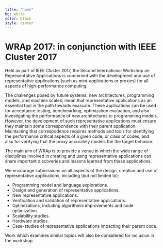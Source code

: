 ```yaml
---
title: "home"
bg: white
color: black
style: center
---
```


# WRAp 2017: in conjunction with IEEE Cluster 2017

Held as part of IEEE Cluster 2017, the Second International Workshop on
Representative Applications is concerned with the development and use of
representative applications (such as mini-applications or proxies) for all
aspects of high-performance computing.

The challenges posed by future systems: new architectures, programming models,
and machine scales; mean that representative applications as an essential tool
in the path towards exascale. These applications can be used for acceptance
testing, benchmarking, optimization evaluation, and also investigating the
performance of new architectures or programming models. However, the
development of such representative applications must ensure they maintain some
correspondence with their parent application. Maintaining that correspodence
requires methods and tools for identifying the performance critical aspects of
a given code, or class of codes, and also for verifying that the proxy
accurately models the the target behavior.

The main aim of WRAp is to provide a venue in which the wide range of
disciplines involved in creating and using representative applications can share
important discoveries and lessons learned from these applications.

We encourage submissions on all aspects of the design, creation and use of
representative applications, including (but not limited to):

- Programming model and language explorations.
- Design and generation of representative applications.
- New representative applications.
- Verification and validation of representative applications.
- Optimizations, including algorithmic improvements and code optimization.
- Scalability studies.
- Hardware studies.
- Case-studies of representative applications impacting their parent code.

Work which examines similar topics will also be considered for inclusion in the
workshop.
